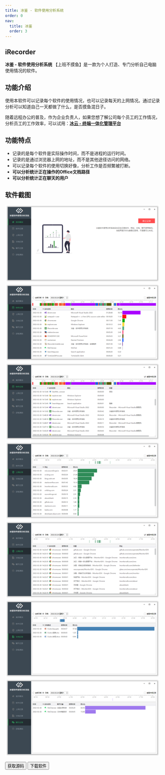 ```yaml
---
title: 冰鉴 - 软件使用分析系统
order: 0
nav:
  title: 冰鉴
  order: 3
---
```


## iRecorder

**冰鉴 - 软件使用分析系统** 【上班不摸鱼】是一款为个人打造、专门分析自己电脑使用情况的软件。

## 功能介绍

使用本软件可以记录每个软件的使用情况，也可以记录每天的上网情况。通过记录分析可以知道自己一天都做了什么，是否摸鱼混日子。

随着远程办公的普及，作为企业负责人，如果您想了解公司每个员工的工作情况，分析员工的工作效率，可以试用：**[冰云 - 终端一体化管理平台](/icms)**

## 功能特点

- 记录的是每个软件是实际操作时间，而不是进程的运行时间。
- 记录的是通过浏览器上网的地址，而不是其他途径访问的网络。
- 可以记录每个软件的使用切换好像，分析工作是否频繁被打断。
- **可以分析统计正在操作的Office文档路径**
- **可以分析统计正在聊天的用户**

## 软件截图
![](./main.png)
![](./soft.png)
![](./soft_detail.png)
![](./url.png)
![](./url_detail.png)
![](./office.png)
![](./im.png)

<div class = "md_footer" >
  <a href = "https://github.com/wecooperate/iRecorder"> <button> 获取源码 </button></a>
  <a href = "https://imonitorsdk.com/publish/iRecorderInstaller.exe"> <button class="main-button"> 下载软件 </button></a>
</div>

